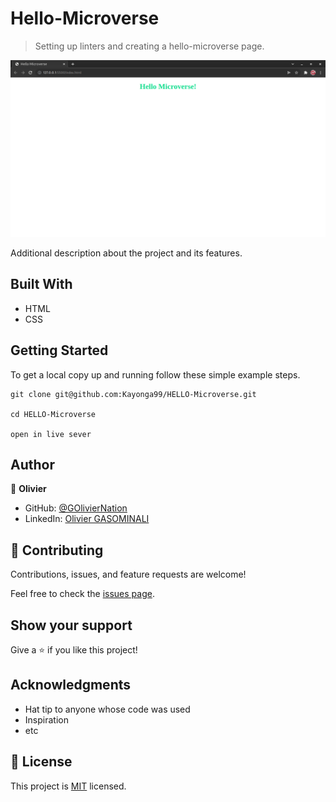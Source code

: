 # Hello-Microverse

> Setting up linters and creating a hello-microverse page.

![screenshot](./photos/hello.png)

Additional description about the project and its features.

## Built With 

- HTML
- CSS

## Getting Started

To get a local copy up and running follow these simple example steps.

```
git clone git@github.com:Kayonga99/HELLO-Microverse.git

cd HELLO-Microverse

open in live sever
```





## Author

👤 **Olivier**

- GitHub: [@GOlivierNation](https://github.com/GOlivierNation)
- LinkedIn: [Olivier GASOMINALI](https://www.linkedin.com/in/olivier-gasominali-866962108/)



## 🤝 Contributing

Contributions, issues, and feature requests are welcome!

Feel free to check the [issues page](../../issues/).

## Show your support

Give a ⭐️ if you like this project!

## Acknowledgments

- Hat tip to anyone whose code was used
- Inspiration
- etc

## 📝 License

This project is [MIT](./MIT.md) licensed.
